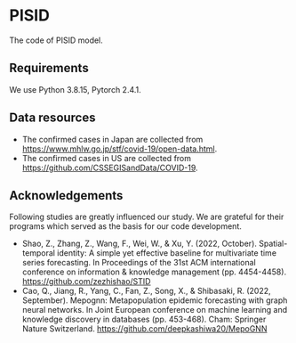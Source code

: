 # PISID

The code of PISID model.

## Requirements

We use Python 3.8.15, Pytorch 2.4.1.

## Data resources

- The confirmed cases in Japan are collected from https://www.mhlw.go.jp/stf/covid-19/open-data.html.
- The confirmed cases in US are collected from https://github.com/CSSEGISandData/COVID-19.

## Acknowledgements

Following studies are greatly influenced our study. We are grateful for their programs which served as the basis for our code development.

* Shao, Z., Zhang, Z., Wang, F., Wei, W., & Xu, Y. (2022, October). Spatial-temporal identity: A simple yet effective baseline for multivariate time series forecasting. In Proceedings of the 31st ACM international conference on information & knowledge management (pp. 4454-4458). https://github.com/zezhishao/STID
* Cao, Q., Jiang, R., Yang, C., Fan, Z., Song, X., & Shibasaki, R. (2022, September). Mepognn: Metapopulation epidemic forecasting with graph neural networks. In Joint European conference on machine learning and knowledge discovery in databases (pp. 453-468). Cham: Springer Nature Switzerland. https://github.com/deepkashiwa20/MepoGNN
